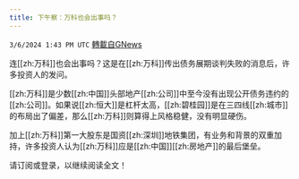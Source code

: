```yaml
---
title: 下午察：万科也会出事吗？
---
```

`3/6/2024 1:43 PM UTC` [轉載自GNews](https://gnews.org/articles/2370863)

连[[zh:万科]]也会出事吗？这是在[[zh:万科]]传出债务展期谈判失败的消息后，许多投资人的发问。

[[zh:万科]]是少数[[zh:中国]]头部地产[[zh:公司]]中至今没有出现公开债务违约的[[zh:公司]]。如果说[[zh:恒大]]是杠杆太高，[[zh:碧桂园]]是在三四线[[zh:城市]]的布局出了偏差，那么[[zh:万科]]则算得上风格稳健，没有明显硬伤。

加上[[zh:万科]]第一大股东是国资[[zh:深圳]]地铁集团，有业务和背景的双重加持，许多投资人认为[[zh:万科]]应是[[zh:中国]][[zh:房地产]]的最后堡垒。

请订阅或登录，以继续阅读全文！
